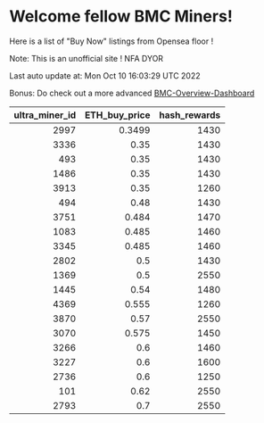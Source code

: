 # Welcome fellow BMC Miners!
Here is a list of "Buy Now" listings from Opensea floor !

Note: This is an unofficial site ! NFA DYOR

Last auto update at: Mon Oct 10 16:03:29 UTC 2022

Bonus: Do check out a more advanced [BMC-Overview-Dashboard](https://dune.com/defifunk/BMC-Overview-Dashboard)


|   ultra_miner_id |   ETH_buy_price |   hash_rewards |
|-----------------:|----------------:|---------------:|
|             2997 |          0.3499 |           1430 |
|             3336 |          0.35   |           1430 |
|              493 |          0.35   |           1430 |
|             1486 |          0.35   |           1430 |
|             3913 |          0.35   |           1260 |
|              494 |          0.48   |           1430 |
|             3751 |          0.484  |           1470 |
|             1083 |          0.485  |           1460 |
|             3345 |          0.485  |           1460 |
|             2802 |          0.5    |           1430 |
|             1369 |          0.5    |           2550 |
|             1445 |          0.54   |           1480 |
|             4369 |          0.555  |           1260 |
|             3870 |          0.57   |           2550 |
|             3070 |          0.575  |           1450 |
|             3266 |          0.6    |           1460 |
|             3227 |          0.6    |           1600 |
|             2736 |          0.6    |           1250 |
|              101 |          0.62   |           2550 |
|             2793 |          0.7    |           2550 |